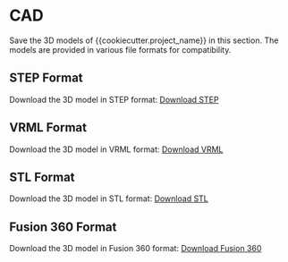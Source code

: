 # CAD

Save the 3D models of {{cookiecutter.project_name}} in this section. The models are provided in various file formats for compatibility.

## STEP Format

Download the 3D model in STEP format: [Download STEP](path/to/model.step)

## VRML Format

Download the 3D model in VRML format: [Download VRML](path/to/model.wrl)

## STL Format

Download the 3D model in STL format: [Download STL](path/to/model.stl)

## Fusion 360 Format

Download the 3D model in Fusion 360 format: [Download Fusion 360](path/to/model.f3d)
